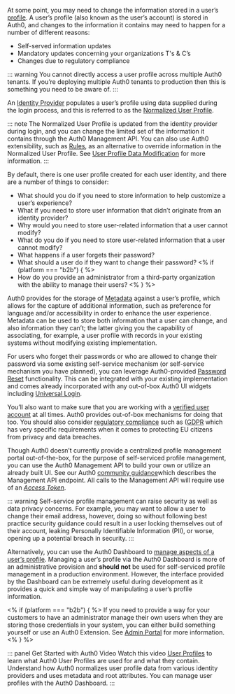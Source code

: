 At some point, you may need to change the information stored in a user’s [profile](/users/concepts/overview-user-profile). A user’s profile (also known as the user’s account) is stored in Auth0, and changes to the information it contains may need to happen for a number of different reasons:

* Self-served information updates
* Mandatory updates concerning your organizations T's & C’s
* Changes due to regulatory compliance

::: warning
You cannot directly access a user profile across multiple Auth0 tenants. If you’re deploying multiple Auth0 tenants to production then this is something you need to be aware of.
:::

An [Identity Provider](/identityproviders) populates a user’s profile using data supplied during the login process, and this is referred to as the [Normalized User Profile](/users/normalized/auth0).

::: note
The Normalized User Profile is updated from the identity provider during login, and you can change the limited set of the information it contains through the Auth0 Management API. You can also use Auth0 extensibility, such as [Rules](/rules), as an alternative to override information in the Normalized User Profile. See [User Profile Data Modification](/users/concepts/overview-user-profile#user-profile-data-modification) for more information.
:::

By default, there is one user profile created for each user identity, and there are a number of things to consider:

* What should you do if you need to store information to help customize a user’s experience?
* What if you need to store user information that didn’t originate from an identity provider?
* Why would you need to store user-related information that a user cannot modify?
* What do you do if you need to store user-related information that a user cannot modify?
* What happens if a user forgets their password?
* What should a user do if they want to change their password?
<% if (platform === "b2b") { %>
* How do you provide an administrator from a third-party organization with the ability to manage their users?
<%  } %>

Auth0 provides for the storage of [Metadata](#metadata) against a user’s profile, which allows for the capture of additional information, such as preference for language and/or accessibility in order to enhance the user experience. Metadata can be used to store both information that a user can change, and also information they can’t; the latter giving you the capability of associating, for example, a user profile with records in your existing systems without modifying existing implementation.

For users who forget their passwords or who are allowed to change their password via some existing self-service mechanism (or self-service mechanism you have planned), you can leverage Auth0-provided [Password Reset](#password-reset) functionality. This can be integrated with your existing implementation and comes already incorporated with any out-of-box Auth0 UI widgets including [Universal Login](/universal-login).

You’ll also want to make sure that you are working with a [verified user account](#account-verification) at all times. Auth0 provides out-of-box mechanisms for doing that too. You should also consider [regulatory compliance](/compliance) such as ([GDPR](https://eugdpr.org/) which has very specific requirements when it comes to protecting EU citizens from privacy and data breaches.

Though Auth0 doesn’t currently provide a centralized profile management portal out-of-the-box, for the purpose of self-serviced profile management, you can use the Auth0 Management API to build your own or utilize an already built UI. See our Auth0 [community guidance](https://community.auth0.com/t/how-to-allow-the-end-user-to-update-their-own-profile-information/6228)which describes the Management API endpoint. All calls to the Management API will require use of an <dfn data-key="Access Token">[Access Token](/tokens/concepts/access-tokens)</dfn>.

::: warning
Self-service profile management can raise security as well as data privacy concerns. For example, you may want to allow a user to change their email address, however, doing so without following best practice security guidance could result in a user locking themselves out of their account, leaking Personally Identifiable Information (PII), or worse, opening up a potential breach in security.
:::

Alternatively, you can use the Auth0 Dashboard to [manage aspects of a user’s profile](users/guides/manage-users-using-the-dashboard). Managing a user’s profile via the Auth0 Dashboard is more of an administrative provision and **should not** be used for self-serviced profile management in a production environment. However, the interface provided by the Dashboard can be extremely useful during development as it provides a quick and simple way of manipulating a user’s profile information.

<% if (platform === "b2b") { %>
If you need to provide a way for your customers to have an administrator manage their own users when they are storing those credentials in your system, you can either build something yourself or use an Auth0 Extension. See [Admin Portal](#admin-portal) for more information.
<%  } %>

::: panel Get Started with Auth0 Video
Watch this video [User Profiles](/videos/get-started/06-user-profiles) to learn what Auth0 User Profiles are used for and what they contain. Understand how Auth0 normalizes user profile data from various identity providers and uses metadata and root attributes. You can manage user profiles with the Auth0 Dashboard.
:::
